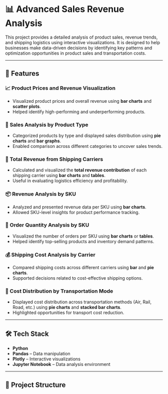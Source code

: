 # 📊 Advanced Sales Revenue Analysis

This project provides a detailed analysis of product sales, revenue trends, and shipping logistics using interactive visualizations. It is designed to help businesses make data-driven decisions by identifying key patterns and optimization opportunities in product sales and transportation costs.

---

## 🚀 Features

### 📈 Product Prices and Revenue Visualization
- Visualized product prices and overall revenue using **bar charts** and **scatter plots**.
- Helped identify high-performing and underperforming products.

### 🛒 Sales Analysis by Product Type
- Categorized products by type and displayed sales distribution using **pie charts** and **bar graphs**.
- Enabled comparison across different categories to uncover sales trends.

### 🚚 Total Revenue from Shipping Carriers
- Calculated and visualized the **total revenue contribution** of each shipping carrier using **bar charts** and **tables**.
- Useful in evaluating logistics efficiency and profitability.

### 📦 Revenue Analysis by SKU
- Analyzed and presented revenue data per SKU using **bar charts**.
- Allowed SKU-level insights for product performance tracking.

### 🔢 Order Quantity Analysis by SKU
- Visualized the number of orders per SKU using **bar charts** or **tables**.
- Helped identify top-selling products and inventory demand patterns.

### 💰 Shipping Cost Analysis by Carrier
- Compared shipping costs across different carriers using **bar** and **pie charts**.
- Supported decisions related to cost-effective shipping options.

### 🚛 Cost Distribution by Transportation Mode
- Displayed cost distribution across transportation methods (Air, Rail, Road, etc.) using **pie charts** and **stacked bar charts**.
- Highlighted opportunities for transport cost reduction.

---

## 🛠️ Tech Stack

- **Python**
- **Pandas** – Data manipulation
- **Plotly** – Interactive visualizations
- **Jupyter Notebook** – Data analysis environment

---

## 📂 Project Structure

